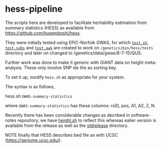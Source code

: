 # hess-pipeline

The scripts here are developed to facilitate heritability estimation from summary statistics (HESS) as available from https://github.com/huwenboshi/hess.

They were initially tested using EPIC-Norfolk GWAS, for which [`test.sh`](test/test.sh), [`test.subs`](test/test.subs) and [`test.awk`](test/test.awk) are created to work on `/genetics/bin/hess/tests` directory and later on changed to /genetics/data/gwas/8-7-15/QUS.

Further work was done to make it generic with GIANT data on height meta-analysis. These only involve SNP ids the as sorting key.

To set it up, modify `hess.sh` as appropriate for your system.

The syntax is as follows,

hess.sh `GWAS-summary-statistics`

where `GWAS-summary-statistics` has these columns: rsID, pos, A1, A2, Z, N.

Recently there has been considerable changes as decribed in software-notes repository, we have [height.sh](height/height.sh) to reflect this whereas ealier version is available from the release as well as the [oldrelease](oldrelease) directory.

NOTE finally that HESS describes bed file as with UCSC (https://genome.ucsc.edu/).
